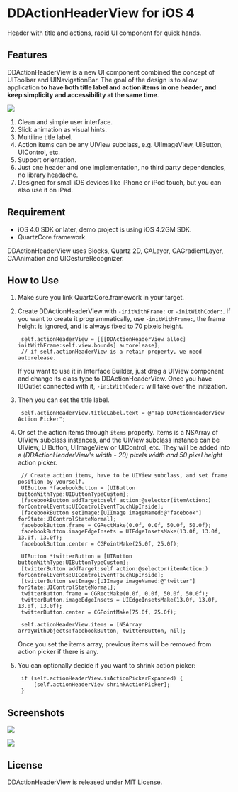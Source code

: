 # DDActionHeaderView for iOS 4
Header with title and actions, rapid UI component for quick hands.

## Features
DDActionHeaderView is a new UI component combined the concept of UIToolbar and UINavigationBar. The goal of the design is to allow application **to have both title label and action items in one header, and keep simplicity and accessibility at the same time**.

![](https://github.com/digdog/DDActionHeaderView/raw/master/Screenshots/Portrait.png)

1. Clean and simple user interface.
2. Slick animation as visual hints.
3. Multiline title label.
4. Action items can be any UIView subclass, e.g. UIImageView, UIButton, UIControl, etc.
5. Support orientation.
6. Just one header and one implementation, no third party dependencies, no library headache.
7. Designed for small iOS devices like iPhone or iPod touch, but you can also use it on iPad.

## Requirement

* iOS 4.0 SDK or later, demo project is using iOS 4.2GM SDK.
* QuartzCore framework.

DDActionHeaderView uses Blocks, Quartz 2D, CALayer, CAGradientLayer, CAAnimation and UIGestureRecognizer. 

## How to Use

1. Make sure you link QuartzCore.framework in your target.
2. Create DDActionHeaderView with <code>-initWithFrame:</code> or <code>-initWithCoder:</code>. If you want to create it programmatically, use <code>-initWithFrame:</code>, the frame height is ignored, and is always fixed to 70 pixels height.

        self.actionHeaderView = [[[DDActionHeaderView alloc] initWithFrame:self.view.bounds] autorelease]; 
        // if self.actionHeaderView is a retain property, we need autorelease.

    If you want to use it in Interface Builder, just drag a UIView component and change its class type to DDActionHeaderView. Once you have IBOutlet connected with it, <code>-initWithCoder:</code> will take over the initization.

3. Then you can set the title label.

        self.actionHeaderView.titleLabel.text = @"Tap DDActionHeaderView Action Picker";
	
4. Or set the action items through <code>items</code> property. Items is a NSArray of UIView subclass instances, and the UIView subclass instance can be UIView, UIButton, UIImageView or UIControl, etc. They will be added into a *(DDActionHeaderView's width - 20) pixels width and 50 pixel height* action picker. 

        // Create action items, have to be UIView subclass, and set frame position by yourself.
        UIButton *facebookButton = [UIButton buttonWithType:UIButtonTypeCustom];
        [facebookButton addTarget:self action:@selector(itemAction:) forControlEvents:UIControlEventTouchUpInside];
        [facebookButton setImage:[UIImage imageNamed:@"facebook"] forState:UIControlStateNormal];
        facebookButton.frame = CGRectMake(0.0f, 0.0f, 50.0f, 50.0f);
        facebookButton.imageEdgeInsets = UIEdgeInsetsMake(13.0f, 13.0f, 13.0f, 13.0f);
        facebookButton.center = CGPointMake(25.0f, 25.0f);
    
        UIButton *twitterButton = [UIButton buttonWithType:UIButtonTypeCustom];
        [twitterButton addTarget:self action:@selector(itemAction:) forControlEvents:UIControlEventTouchUpInside];
        [twitterButton setImage:[UIImage imageNamed:@"twitter"] forState:UIControlStateNormal];
        twitterButton.frame = CGRectMake(0.0f, 0.0f, 50.0f, 50.0f);
        twitterButton.imageEdgeInsets = UIEdgeInsetsMake(13.0f, 13.0f, 13.0f, 13.0f);
        twitterButton.center = CGPointMake(75.0f, 25.0f);
    
        self.actionHeaderView.items = [NSArray arrayWithObjects:facebookButton, twitterButton, nil];	

    Once you set the items array, previous items will be removed from action picker if there is any.

5. You can optionally decide if you want to shrink action picker:

        if (self.actionHeaderView.isActionPickerExpanded) {
            [self.actionHeaderView shrinkActionPicker];
        }

## Screenshots

![](https://github.com/digdog/DDActionHeaderView/raw/master/Screenshots/Portrait.png)  

![](https://github.com/digdog/DDActionHeaderView/raw/master/Screenshots/Landscape.png)  

## License

DDActionHeaderView is released under MIT License.
